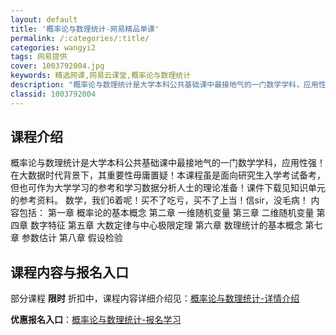 ```yaml
---
layout: default
title: '概率论与数理统计-网易精品单课'
permalink: /:categories/:title/
categories: wangyi2
tags: 网易提供
cover: 1003792004.jpg
keywords: 精选网课,网易云课堂,概率论与数理统计
description: "概率论与数理统计是大学本科公共基础课中最接地气的一门数学学科，应用性强！在大数据时代背景下，其重要性毋庸置疑！本课程虽是面向研究生入学考试备考，但也可作为大学学习的参考和学习数据分析人士的理"
classid: 1003792004
---
```


## 课程介绍

概率论与数理统计是大学本科公共基础课中最接地气的一门数学学科，应用性强！在大数据时代背景下，其重要性毋庸置疑！本课程虽是面向研究生入学考试备考，但也可作为大学学习的参考和学习数据分析人士的理论准备！课件下载见知识单元的参考资料。
数学，我们6着呢！买不了吃亏，买不了上当！信sir，没毛病！
内容包括：
第一章 概率论的基本概念
第二章 一维随机变量
第三章 二维随机变量
第四章 数字特征
第五章 大数定律与中心极限定理
第六章 数理统计的基本概念
第七章 参数估计
第八章 假设检验

## 课程内容与报名入口

部分课程 **限时** 折扣中，课程内容详细介绍见：[概率论与数理统计-详情介绍](https://study.163.com/course/introduction/1003792004.htm?share=1&shareId=1025206652&utm_campaign=share&utm_medium=iphoneShare&utm_source=&utm_u=1025206652)

**优惠报名入口**：[概率论与数理统计-报名学习](https://study.163.com/course/introduction/1003792004.htm?share=1&shareId=1025206652&utm_campaign=share&utm_medium=iphoneShare&utm_source=&utm_u=1025206652)

